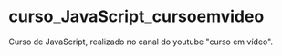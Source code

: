 # curso_JavaScript_cursoemvideo
Curso de JavaScript, realizado no canal do youtube "curso em vídeo".
